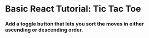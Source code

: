 # Basic React Tutorial: Tic Tac Toe
### Add a toggle button that lets you sort the moves in either ascending or descending order.